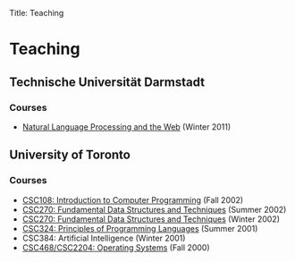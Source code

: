 Title: Teaching

# Teaching

## Technische Universität Darmstadt

### Courses

* [Natural Language Processing and the
  Web](https://moodle.informatik.tu-darmstadt.de/course/view.php?id=105)
  (Winter 2011)

<!--

### Supervised theses

Detecting Humorous Images by Caption Analysis
: Malou Ockenfels<br />Master of Science, Department of Computer Science, Technische Universität Darmstadt, Germany, 2018.

Automatic Annotation of Argumentation Components for eCommerce
: Ji-Ung Lee<br />Master of Science, Department of Computer Science, Technische Universität Darmstadt, Germany, 2017.

## German Research Center for Artificial Intelligence (DFKI)

### Supervised theses

A Semantic-Based Word Completion Utility Using Latent Semantic Analysis
: Elisabeth Wolf<br />Master of Science, Department of Technical Sciences, University of Applied Sciences, Oldenburg/Ostfriesland/Wilhelmshaven, Emden, Germany, 2005.

-->

## University of Toronto

### Courses

* [CSC108: Introduction to Computer Programming](http://www.cs.toronto.edu/~pgries/108/02f/) (Fall 2002)
* [CSC270: Fundamental Data Structures and Techniques](https://logological.org/courses/Toronto/CSC270.02S/) (Summer 2002)
* [CSC270: Fundamental Data Structures and Techniques](https://logological.org/courses/Toronto/CSC270.02W/) (Winter 2002)
* [CSC324: Principles of Programming Languages](http://www.cs.toronto.edu/~dianaz/324/) (Summer 2001)
* CSC384: Artificial Intelligence (Winter 2001)
* [CSC468/CSC2204: Operating Systems](https://logological.org/courses/Toronto/CSC468.00F/) (Fall 2000)


